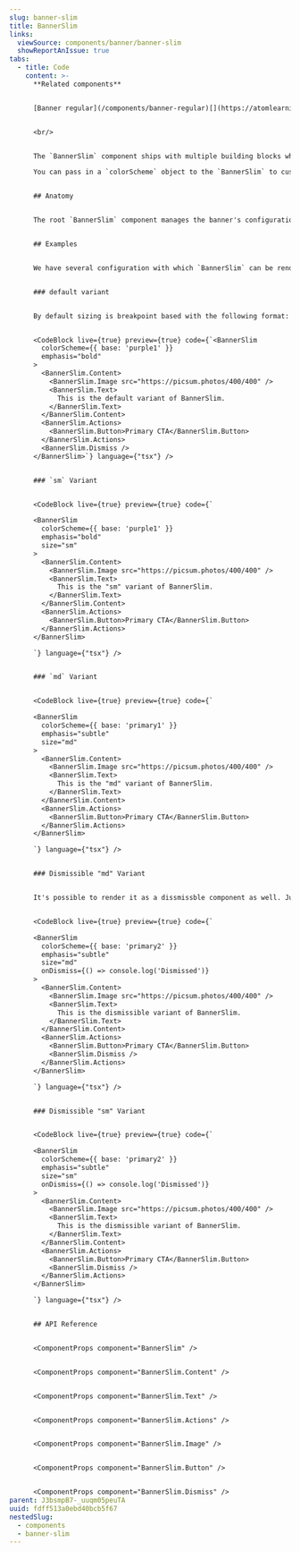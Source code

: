 ```yaml
---
slug: banner-slim
title: BannerSlim
links:
  viewSource: components/banner/banner-slim
  showReportAnIssue: true
tabs:
  - title: Code
    content: >-
      **Related components**


      [Banner regular](/components/banner-regular)[](https://atomlearning.design/components/feedback/alert-dialog)


      <br/>


      The `BannerSlim` component ships with multiple building blocks which can be put together in a composable manner to get the desired result.

      You can pass in a `colorScheme` object to the `BannerSlim` to customise the colours of the component. ColorScheme is experimental and has been implemented only locally but you can read more about how it currently works and available options [on the repository's github](https://github.com/Atom-Learning/components/tree/main/lib/src/experiments/color-scheme#readme).


      ## Anatomy


      The root `BannerSlim` component manages the banner's configuration and exposes it via the React Context API. This state can be accessed by any child components by calling `useBannerContext` hook. The sub components call this hook to refer to the core configuration and render accordingly.


      ## Examples


      We have several configuration with which `BannerSlim` can be rendered


      ### default variant


      By default sizing is breakpoint based with the following format:  `size: { '@initial': 'sm', '@md': 'md' }`


      <CodeBlock live={true} preview={true} code={`<BannerSlim
        colorScheme={{ base: 'purple1' }}
        emphasis="bold"
      >
        <BannerSlim.Content>
          <BannerSlim.Image src="https://picsum.photos/400/400" />
          <BannerSlim.Text>
            This is the default variant of BannerSlim.
          </BannerSlim.Text>
        </BannerSlim.Content>
        <BannerSlim.Actions>
          <BannerSlim.Button>Primary CTA</BannerSlim.Button>
        </BannerSlim.Actions>
        <BannerSlim.Dismiss />
      </BannerSlim>`} language={"tsx"} />


      ### `sm` Variant


      <CodeBlock live={true} preview={true} code={`

      <BannerSlim
        colorScheme={{ base: 'purple1' }}
        emphasis="bold"
        size="sm"
      >
        <BannerSlim.Content>
          <BannerSlim.Image src="https://picsum.photos/400/400" />
          <BannerSlim.Text>
            This is the "sm" variant of BannerSlim.
          </BannerSlim.Text>
        </BannerSlim.Content>
        <BannerSlim.Actions>
          <BannerSlim.Button>Primary CTA</BannerSlim.Button>
        </BannerSlim.Actions>
      </BannerSlim>

      `} language={"tsx"} />


      ### `md` Variant


      <CodeBlock live={true} preview={true} code={`

      <BannerSlim
        colorScheme={{ base: 'primary1' }}
        emphasis="subtle"
        size="md"
      >
        <BannerSlim.Content>
          <BannerSlim.Image src="https://picsum.photos/400/400" />
          <BannerSlim.Text>
            This is the "md" variant of BannerSlim.
          </BannerSlim.Text>
        </BannerSlim.Content>
        <BannerSlim.Actions>
          <BannerSlim.Button>Primary CTA</BannerSlim.Button>
        </BannerSlim.Actions>
      </BannerSlim>

      `} language={"tsx"} />


      ### Dismissible "md" Variant


      It's possible to render it as a dissmissble component as well. Just add `<BannerSlim.Dismiss />` as a child to `BannerSlim.Actions`.


      <CodeBlock live={true} preview={true} code={`

      <BannerSlim
        colorScheme={{ base: 'primary2' }}
        emphasis="subtle"
        size="md"
        onDismiss={() => console.log('Dismissed')}
      >
        <BannerSlim.Content>
          <BannerSlim.Image src="https://picsum.photos/400/400" />
          <BannerSlim.Text>
            This is the dismissible variant of BannerSlim.
          </BannerSlim.Text>
        </BannerSlim.Content>
        <BannerSlim.Actions>
          <BannerSlim.Button>Primary CTA</BannerSlim.Button>
          <BannerSlim.Dismiss />
        </BannerSlim.Actions>
      </BannerSlim>

      `} language={"tsx"} />


      ### Dismissible "sm" Variant


      <CodeBlock live={true} preview={true} code={`

      <BannerSlim
        colorScheme={{ base: 'primary2' }}
        emphasis="subtle"
        size="sm"
        onDismiss={() => console.log('Dismissed')}
      >
        <BannerSlim.Content>
          <BannerSlim.Image src="https://picsum.photos/400/400" />
          <BannerSlim.Text>
            This is the dismissible variant of BannerSlim.
          </BannerSlim.Text>
        </BannerSlim.Content>
        <BannerSlim.Actions>
          <BannerSlim.Button>Primary CTA</BannerSlim.Button>
          <BannerSlim.Dismiss />
        </BannerSlim.Actions>
      </BannerSlim>

      `} language={"tsx"} />


      ## API Reference


      <ComponentProps component="BannerSlim" />


      <ComponentProps component="BannerSlim.Content" />


      <ComponentProps component="BannerSlim.Text" />


      <ComponentProps component="BannerSlim.Actions" />


      <ComponentProps component="BannerSlim.Image" />


      <ComponentProps component="BannerSlim.Button" />


      <ComponentProps component="BannerSlim.Dismiss" />
parent: J3bsmpB7-_uuqm05peuTA
uuid: fdff513a0ebd40bcb5f67
nestedSlug:
  - components
  - banner-slim
---
```

